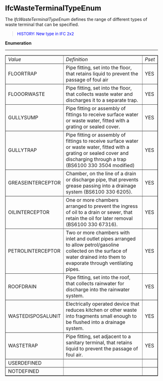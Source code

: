 ﻿<font face="Arial" size="5" color="#000000"><b>IfcWasteTerminalTypeEnum</b></font>

The _IfcWasteTerminalTypeEnum_ defines the range of different types of waste terminal that can be specified.

> <font color="#0000FF" size="-1"> HISTORY: New type in IFC 2x2</font>
> 


**Enumeration**

****

<table border="1"> 
		<tr> 
		  <td><i>Value</i></td> 
		  <td><i>Definition</i></td> 
		  <td><i>Pset</i></td> 
		</tr> 
		<tr> 
		  <td>FLOORTRAP</td> 
		  <td>Pipe fitting, set into the floor, that retains liquid to prevent
			 the passage of foul air</td> 
		  <td>YES</td> 
		</tr> 
		<tr> 
		  <td>FLOOORWASTE</td> 
		  <td>Pipe fitting, set into the floor, that collects waste water and
			 discharges it to a separate trap.</td> 
		  <td>YES</td> 
		</tr> 
		<tr> 
		  <td>GULLYSUMP</td> 
		  <td>Pipe fitting or assembly of fittings to receive surface water or
			 waste water, fitted with a grating or sealed cover.</td> 
		  <td>YES</td> 
		</tr> 
		<tr> 
		  <td>GULLYTRAP</td> 
		  <td>Pipe fitting or assembly of fittings to receive surface water or
			 waste water, fitted with a grating or sealed cover and discharging through a
			 trap (BS6100 330 3504 modified)</td> 
		  <td>YES</td> 
		</tr> 
		<tr> 
		  <td>GREASEINTERCEPTOR</td> 
		  <td>Chamber, on the line of a drain or discharge pipe, that prevents
			 grease passing into a drainage system (BS6100 330 6205).</td> 
		  <td>YES</td> 
		</tr> 
		<tr> 
		  <td>OILINTERCEPTOR</td> 
		  <td>One or more chambers arranged to prevent the ingress of oil to a
			 drain or sewer, that retain the oil for later removal (BS6100 330 67316).</td> 
		  <td>YES</td> 
		</tr> 
		<tr> 
		  <td>PETROLINTERCEPTOR</td> 
		  <td>Two or more chambers with inlet and outlet pipes arranged to allow
			 petrol/gasoline collected on the surface of water drained into them to
			 evaporate through ventilating pipes.</td> 
		  <td>YES</td> 
		</tr> 
		<tr> 
		  <td>ROOFDRAIN</td> 
		  <td>Pipe fitting, set into the roof, that collects rainwater for
			 discharge into the rainwater system.</td> 
		  <td>YES</td> 
		</tr> 
		<tr> 
		  <td>WASTEDISPOSALUNIT</td> 
		  <td>Electrically operated device that reduces kitchen or other waste
			 into fragments small enough to be flushed into a drainage system.</td> 
		  <td>YES</td> 
		</tr> 
		<tr> 
		  <td>WASTETRAP</td> 
		  <td>Pipe fitting, set adjacent to a sanitary terminal, that retains
			 liquid to prevent the passage of foul air.</td> 
		  <td>YES</td> 
		</tr> 
		<tr> 
		  <td>USERDEFINED</td> 
		  <td></td> 
		  <td></td> 
		</tr> 
		<tr> 
		  <td>NOTDEFINED</td> 
		  <td></td> 
		  <td></td> 
		</tr> 
	 </table>
